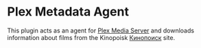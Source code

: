 # Plex Metadata Agent
This plugin acts as an agent for [Plex Media Server](https://plex.tv) and downloads information about films from the Kinopoisk [Кинопоиск](https://www.kinopoisk.ru/) site.
